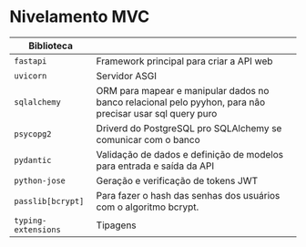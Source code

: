 # Nivelamento MVC

| Biblioteca                      |                                                                  |
| ------------------------------- | ------------------------------------------------------------------------------ |
| `fastapi`                       | Framework principal para criar a API web                                       |
| `uvicorn`                       | Servidor ASGI                                                                  |
| `sqlalchemy`                    | ORM para mapear e manipular dados no banco relacional pelo pyyhon, para nâo precisar usar sql query puro      |
| `psycopg2`                      | Driverd do PostgreSQL pro SQLAlchemy se comunicar com o banco         |
| `pydantic`                      | Validação de dados e definição de modelos para entrada e saída da API        |
| `python-jose`           | Geração e verificação de tokens JWT                 |
| `passlib[bcrypt]`               | Para fazer o hash das senhas dos usuários com o algoritmo bcrypt.   |
| `typing-extensions`             | Tipagens     |
